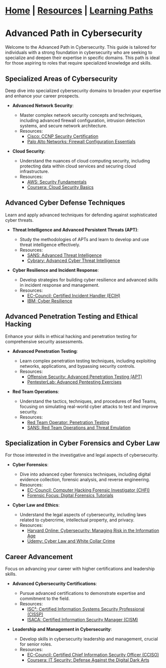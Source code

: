 # [Home](/index.md) | [Resources](/resources.md) | [Learning Paths](/learning-paths.md)


# Advanced Path in Cybersecurity

Welcome to the Advanced Path in Cybersecurity. This guide is tailored for individuals with a strong foundation in cybersecurity who are seeking to specialize and deepen their expertise in specific domains. This path is ideal for those aspiring to roles that require specialized knowledge and skills.

## Specialized Areas of Cybersecurity

Deep dive into specialized cybersecurity domains to broaden your expertise and enhance your career prospects.

- **Advanced Network Security**:
  - Master complex network security concepts and techniques, including advanced firewall configuration, intrusion detection systems, and secure network architecture.
  - Resources:
    - [Cisco: CCNP Security Certification](https://www.cisco.com/c/en/us/training-events/training-certifications/certifications/professional/ccnp-security.html)
    - [Palo Alto Networks: Firewall Configuration Essentials](https://www.paloaltonetworks.com/services/education)

- **Cloud Security**:
  - Understand the nuances of cloud computing security, including protecting data within cloud services and securing cloud infrastructure.
  - Resources:
    - [AWS: Security Fundamentals](https://aws.amazon.com/training/course-descriptions/security-fundamentals/)
    - [Coursera: Cloud Security Basics](https://www.coursera.org/learn/cloud-security-basics)

## Advanced Cyber Defense Techniques

Learn and apply advanced techniques for defending against sophisticated cyber threats.

- **Threat Intelligence and Advanced Persistent Threats (APT)**:
  - Study the methodologies of APTs and learn to develop and use threat intelligence effectively.
  - Resources:
    - [SANS: Advanced Threat Intelligence](https://www.sans.org/cyber-security-courses/cyber-threat-intelligence/)
    - [Cybrary: Advanced Cyber Threat Intelligence](https://www.cybrary.it/course/advanced-cyber-threat-intelligence/)

- **Cyber Resilience and Incident Response**:
  - Develop strategies for building cyber resilience and advanced skills in incident response and management.
  - Resources:
    - [EC-Council: Certified Incident Handler (ECIH)](https://www.eccouncil.org/programs/certified-incident-handler-ecih/)
    - [IBM: Cyber Resilience](https://www.ibm.com/security/services/cyber-resilience)

## Advanced Penetration Testing and Ethical Hacking

Enhance your skills in ethical hacking and penetration testing for comprehensive security assessments.

- **Advanced Penetration Testing**:
  - Learn complex penetration testing techniques, including exploiting networks, applications, and bypassing security controls.
  - Resources:
    - [Offensive Security: Advanced Penetration Testing (APT)](https://www.offensive-security.com/offsec/advanced-penetration-testing/)
    - [PentesterLab: Advanced Pentesting Exercises](https://pentesterlab.com/exercises)

- **Red Team Operations**:
  - Understand the tactics, techniques, and procedures of Red Teams, focusing on simulating real-world cyber attacks to test and improve security.
  - Resources:
    - [Red Team Operator: Penetration Testing](https://www.udemy.com/course/red-team-operator/)
    - [SANS: Red Team Operations and Threat Emulation](https://www.sans.org/cyber-security-courses/red-team-operations-and-threat-emulation/)

## Specialization in Cyber Forensics and Cyber Law

For those interested in the investigative and legal aspects of cybersecurity.

- **Cyber Forensics**:
  - Dive into advanced cyber forensics techniques, including digital evidence collection, forensic analysis, and reverse engineering.
  - Resources:
    - [EC-Council: Computer Hacking Forensic Investigator (CHFI)](https://www.eccouncil.org/programs/computer-hacking-forensic-investigator-chfi/)
    - [Forensic Focus: Digital Forensics Tutorials](https://www.forensicfocus.com/tutorials)

- **Cyber Law and Ethics**:
  - Understand the legal aspects of cybersecurity, including laws related to cybercrime, intellectual property, and privacy.
  - Resources:
    - [Harvard Online: Cybersecurity: Managing Risk in the Information Age](https://online.hbs.edu/courses/cybersecurity/)
    - [Udemy: Cyber Law and White Collar Crime](https://www.udemy.com/course/cyberlaw/)

## Career Advancement

Focus on advancing your career with higher certifications and leadership skills.

- **Advanced Cybersecurity Certifications**:
  - Pursue advanced certifications to demonstrate expertise and commitment to the field.
  - Resources:
    - [ISC²: Certified Information Systems Security Professional (CISSP)](https://www.isc2.org/Certifications/CISSP)
    - [ISACA: Certified Information Security Manager (CISM)](https://www.isaca.org/credentialing/cism)

- **Leadership and Management in Cybersecurity**:
  - Develop skills in cybersecurity leadership and management, crucial for senior roles.
  - Resources:
    - [EC-Council: Certified Chief Information Security Officer (CCISO)](https://www.eccouncil.org/programs/certified-chief-information-security-officer-cciso/)
    - [Coursera: IT Security: Defense Against the Digital Dark Arts](https://www.coursera.org/learn/it-security)

